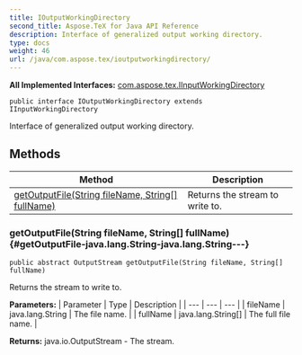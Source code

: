 ```yaml
---
title: IOutputWorkingDirectory
second_title: Aspose.TeX for Java API Reference
description: Interface of generalized output working directory.
type: docs
weight: 46
url: /java/com.aspose.tex/ioutputworkingdirectory/
---
```

**All Implemented Interfaces:**
[com.aspose.tex.IInputWorkingDirectory](../../com.aspose.tex/iinputworkingdirectory)
```
public interface IOutputWorkingDirectory extends IInputWorkingDirectory
```

Interface of generalized output working directory.
## Methods

| Method | Description |
| --- | --- |
| [getOutputFile(String fileName, String[] fullName)](#getOutputFile-java.lang.String-java.lang.String---) | Returns the stream to write to. |
### getOutputFile(String fileName, String[] fullName) {#getOutputFile-java.lang.String-java.lang.String---}
```
public abstract OutputStream getOutputFile(String fileName, String[] fullName)
```


Returns the stream to write to.

**Parameters:**
| Parameter | Type | Description |
| --- | --- | --- |
| fileName | java.lang.String | The file name. |
| fullName | java.lang.String[] | The full file name. |

**Returns:**
java.io.OutputStream - The stream.
